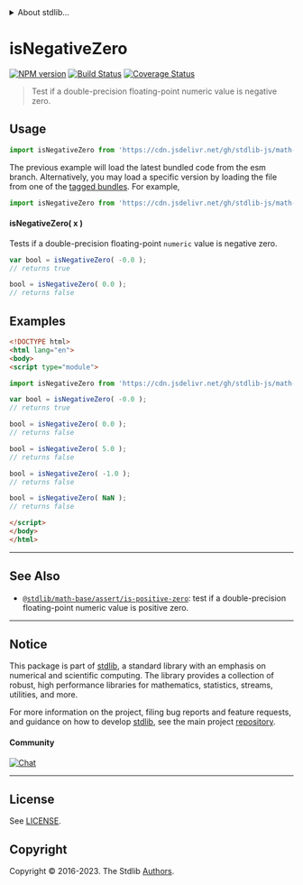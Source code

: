 <!--

@license Apache-2.0

Copyright (c) 2018 The Stdlib Authors.

Licensed under the Apache License, Version 2.0 (the "License");
you may not use this file except in compliance with the License.
You may obtain a copy of the License at

   http://www.apache.org/licenses/LICENSE-2.0

Unless required by applicable law or agreed to in writing, software
distributed under the License is distributed on an "AS IS" BASIS,
WITHOUT WARRANTIES OR CONDITIONS OF ANY KIND, either express or implied.
See the License for the specific language governing permissions and
limitations under the License.

-->


<details>
  <summary>
    About stdlib...
  </summary>
  <p>We believe in a future in which the web is a preferred environment for numerical computation. To help realize this future, we've built stdlib. stdlib is a standard library, with an emphasis on numerical and scientific computation, written in JavaScript (and C) for execution in browsers and in Node.js.</p>
  <p>The library is fully decomposable, being architected in such a way that you can swap out and mix and match APIs and functionality to cater to your exact preferences and use cases.</p>
  <p>When you use stdlib, you can be absolutely certain that you are using the most thorough, rigorous, well-written, studied, documented, tested, measured, and high-quality code out there.</p>
  <p>To join us in bringing numerical computing to the web, get started by checking us out on <a href="https://github.com/stdlib-js/stdlib">GitHub</a>, and please consider <a href="https://opencollective.com/stdlib">financially supporting stdlib</a>. We greatly appreciate your continued support!</p>
</details>

# isNegativeZero

[![NPM version][npm-image]][npm-url] [![Build Status][test-image]][test-url] [![Coverage Status][coverage-image]][coverage-url] <!-- [![dependencies][dependencies-image]][dependencies-url] -->

> Test if a double-precision floating-point numeric value is negative zero.



<section class="usage">

## Usage

```javascript
import isNegativeZero from 'https://cdn.jsdelivr.net/gh/stdlib-js/math-base-assert-is-negative-zero@esm/index.mjs';
```
The previous example will load the latest bundled code from the esm branch. Alternatively, you may load a specific version by loading the file from one of the [tagged bundles](https://github.com/stdlib-js/math-base-assert-is-negative-zero/tags). For example,

```javascript
import isNegativeZero from 'https://cdn.jsdelivr.net/gh/stdlib-js/math-base-assert-is-negative-zero@v0.1.0-esm/index.mjs';
```

#### isNegativeZero( x )

Tests if a double-precision floating-point `numeric` value is negative zero.

```javascript
var bool = isNegativeZero( -0.0 );
// returns true

bool = isNegativeZero( 0.0 );
// returns false
```

</section>

<!-- /.usage -->

<section class="examples">

## Examples

<!-- eslint no-undef: "error" -->

```html
<!DOCTYPE html>
<html lang="en">
<body>
<script type="module">

import isNegativeZero from 'https://cdn.jsdelivr.net/gh/stdlib-js/math-base-assert-is-negative-zero@esm/index.mjs';

var bool = isNegativeZero( -0.0 );
// returns true

bool = isNegativeZero( 0.0 );
// returns false

bool = isNegativeZero( 5.0 );
// returns false

bool = isNegativeZero( -1.0 );
// returns false

bool = isNegativeZero( NaN );
// returns false

</script>
</body>
</html>
```

</section>

<!-- /.examples -->

<!-- Section for related `stdlib` packages. Do not manually edit this section, as it is automatically populated. -->

<section class="related">

* * *

## See Also

-   <span class="package-name">[`@stdlib/math-base/assert/is-positive-zero`][@stdlib/math/base/assert/is-positive-zero]</span><span class="delimiter">: </span><span class="description">test if a double-precision floating-point numeric value is positive zero.</span>

</section>

<!-- /.related -->

<!-- Section for all links. Make sure to keep an empty line after the `section` element and another before the `/section` close. -->


<section class="main-repo" >

* * *

## Notice

This package is part of [stdlib][stdlib], a standard library with an emphasis on numerical and scientific computing. The library provides a collection of robust, high performance libraries for mathematics, statistics, streams, utilities, and more.

For more information on the project, filing bug reports and feature requests, and guidance on how to develop [stdlib][stdlib], see the main project [repository][stdlib].

#### Community

[![Chat][chat-image]][chat-url]

---

## License

See [LICENSE][stdlib-license].


## Copyright

Copyright &copy; 2016-2023. The Stdlib [Authors][stdlib-authors].

</section>

<!-- /.stdlib -->

<!-- Section for all links. Make sure to keep an empty line after the `section` element and another before the `/section` close. -->

<section class="links">

[npm-image]: http://img.shields.io/npm/v/@stdlib/math-base-assert-is-negative-zero.svg
[npm-url]: https://npmjs.org/package/@stdlib/math-base-assert-is-negative-zero

[test-image]: https://github.com/stdlib-js/math-base-assert-is-negative-zero/actions/workflows/test.yml/badge.svg?branch=v0.1.0
[test-url]: https://github.com/stdlib-js/math-base-assert-is-negative-zero/actions/workflows/test.yml?query=branch:v0.1.0

[coverage-image]: https://img.shields.io/codecov/c/github/stdlib-js/math-base-assert-is-negative-zero/main.svg
[coverage-url]: https://codecov.io/github/stdlib-js/math-base-assert-is-negative-zero?branch=main

<!--

[dependencies-image]: https://img.shields.io/david/stdlib-js/math-base-assert-is-negative-zero.svg
[dependencies-url]: https://david-dm.org/stdlib-js/math-base-assert-is-negative-zero/main

-->

[chat-image]: https://img.shields.io/gitter/room/stdlib-js/stdlib.svg
[chat-url]: https://app.gitter.im/#/room/#stdlib-js_stdlib:gitter.im

[stdlib]: https://github.com/stdlib-js/stdlib

[stdlib-authors]: https://github.com/stdlib-js/stdlib/graphs/contributors

[umd]: https://github.com/umdjs/umd
[es-module]: https://developer.mozilla.org/en-US/docs/Web/JavaScript/Guide/Modules

[deno-url]: https://github.com/stdlib-js/math-base-assert-is-negative-zero/tree/deno
[umd-url]: https://github.com/stdlib-js/math-base-assert-is-negative-zero/tree/umd
[esm-url]: https://github.com/stdlib-js/math-base-assert-is-negative-zero/tree/esm
[branches-url]: https://github.com/stdlib-js/math-base-assert-is-negative-zero/blob/main/branches.md

[stdlib-license]: https://raw.githubusercontent.com/stdlib-js/math-base-assert-is-negative-zero/main/LICENSE

<!-- <related-links> -->

[@stdlib/math/base/assert/is-positive-zero]: https://github.com/stdlib-js/math-base-assert-is-positive-zero/tree/esm

<!-- </related-links> -->

</section>

<!-- /.links -->
